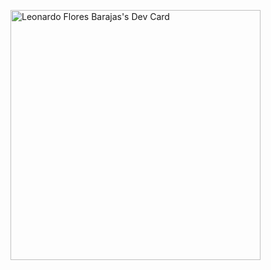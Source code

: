 <a href="https://app.daily.dev/leonbasher"><img src="https://api.daily.dev/devcards/81e37ddb343c4968923e5ac54288a8d1.png?r=ut2" width="400" alt="Leonardo Flores Barajas's Dev Card"/></a>

<!--
**LeonBasher/LeonBasher** is a ✨ _special_ ✨ repository because its `README.md` (this file) appears on your GitHub profile.

Here are some ideas to get you started:

- 🔭 I’m currently working on ...
- 🌱 I’m currently learning ...
- 👯 I’m looking to collaborate on ...
- 🤔 I’m looking for help with ...
- 💬 Ask me about ...
- 📫 How to reach me: ...
- 😄 Pronouns: ...
- ⚡ Fun fact: ...
-->
